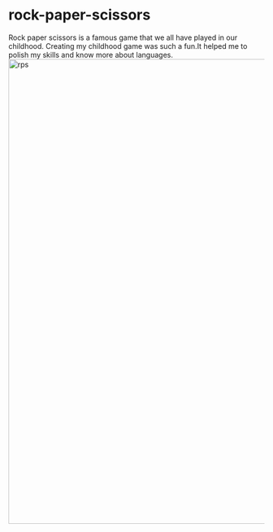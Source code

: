 # rock-paper-scissors
Rock paper scissors is a famous game that we all have played in our childhood. Creating my childhood game was such a fun.It helped me to polish my skills and know more about languages.
<img width="914" alt="rps" src="https://user-images.githubusercontent.com/120550364/208247237-2a9d0055-3040-451c-b7e2-5d852689ef39.png">

